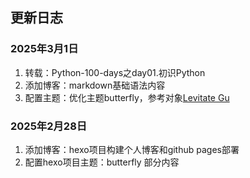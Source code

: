 ## 更新日志

### 2025年3月1日

1. 转载：Python-100-days之day01.初识Python
2. 添加博客：markdown基础语法内容
3. 配置主题：优化主题butterfly，参考对象[Levitate Gu](http://www.levitategu.cn/)

### 2025年2月28日

1. 添加博客：hexo项目构建个人博客和github pages部署
2. 配置hexo项目主题：butterfly 部分内容

